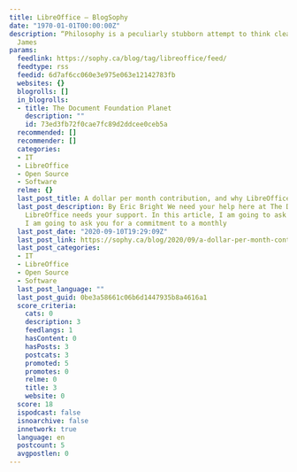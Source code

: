 ```yaml
---
title: LibreOffice – BlogSophy
date: "1970-01-01T00:00:00Z"
description: “Philosophy is a peculiarly stubborn attempt to think clearly.” ~ William
  James
params:
  feedlink: https://sophy.ca/blog/tag/libreoffice/feed/
  feedtype: rss
  feedid: 6d7af6cc060e3e975e063e12142783fb
  websites: {}
  blogrolls: []
  in_blogrolls:
  - title: The Document Foundation Planet
    description: ""
    id: 73ed3fb72f0cae7fc89d2ddcee0ceb5a
  recommended: []
  recommender: []
  categories:
  - IT
  - LibreOffice
  - Open Source
  - Software
  relme: {}
  last_post_title: A dollar per month contribution, and why LibreOffice needs it
  last_post_description: By Eric Bright We need your help here at The Document Foundation.
    LibreOffice needs your support. In this article, I am going to ask you for help.
    I am going to ask you for a commitment to a monthly
  last_post_date: "2020-09-10T19:29:09Z"
  last_post_link: https://sophy.ca/blog/2020/09/a-dollar-per-month-contribution-and-why-libreoffice-needs-it/
  last_post_categories:
  - IT
  - LibreOffice
  - Open Source
  - Software
  last_post_language: ""
  last_post_guid: 0be3a58661c06b6d1447935b8a4616a1
  score_criteria:
    cats: 0
    description: 3
    feedlangs: 1
    hasContent: 0
    hasPosts: 3
    postcats: 3
    promoted: 5
    promotes: 0
    relme: 0
    title: 3
    website: 0
  score: 18
  ispodcast: false
  isnoarchive: false
  innetwork: true
  language: en
  postcount: 5
  avgpostlen: 0
---
```

